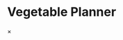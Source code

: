  <!DOCTYPE html>
<html>
<head>
<meta charset="utf-8"/>
<meta name="viewport" content="width=device-width,initial-scale=1.0">
<link rel="stylesheet" type="text/css" href="style_main.css">
<title>Veg planner</title>

</head>
<body onload="creatdivs();">
<h1>Vegetable Planner </h1>
<div id="myModal" class="modal">
  <span class="close">&times;</span>
  <div id="modal-content"></div>
</div>

<script src="JS/veg3.js" type="text/javascript">

</script>
</body>
</html> 
